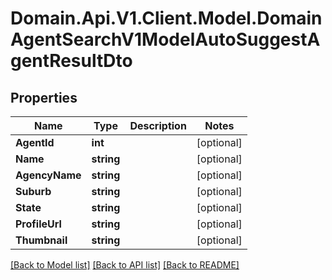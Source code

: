 # Domain.Api.V1.Client.Model.DomainAgentSearchV1ModelAutoSuggestAgentResultDto
## Properties

Name | Type | Description | Notes
------------ | ------------- | ------------- | -------------
**AgentId** | **int** |  | [optional] 
**Name** | **string** |  | [optional] 
**AgencyName** | **string** |  | [optional] 
**Suburb** | **string** |  | [optional] 
**State** | **string** |  | [optional] 
**ProfileUrl** | **string** |  | [optional] 
**Thumbnail** | **string** |  | [optional] 

[[Back to Model list]](../README.md#documentation-for-models) [[Back to API list]](../README.md#documentation-for-api-endpoints) [[Back to README]](../README.md)

